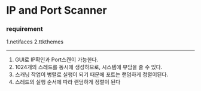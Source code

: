 # IP and Port Scanner 

### requirement
1.netifaces
2.ttkthemes

---

1. GUI로 IP확인과 Port스캔이 가능한다.
2. 1024개의 스레드를 동시에 생성하므로, 시스템에 부담을 줄 수 있다. 
3. 스캐닝 작업이 병렬로 실행이 되기 때문에 포트는 랜덤하게 정렬이된다.
4. 스레드의 실행 순서에 따라 랜덤하게 정렬이 된다
